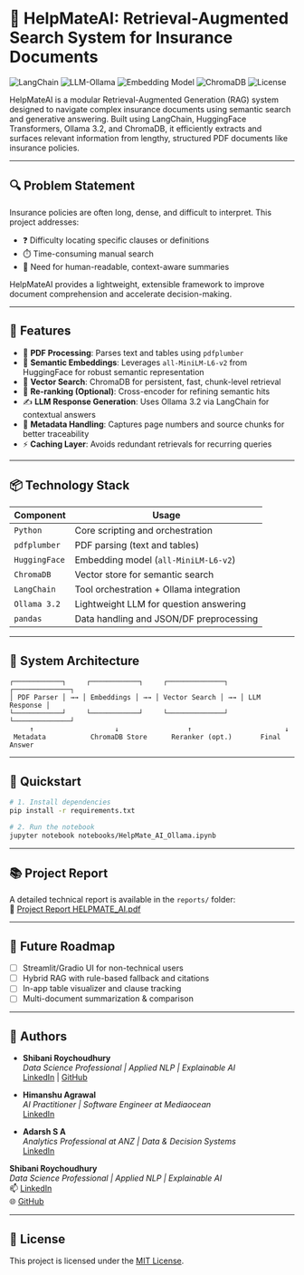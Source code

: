 # 🧠 HelpMateAI: Retrieval-Augmented Search System for Insurance Documents

![LangChain](https://img.shields.io/badge/Built%20With-LangChain-blue)
![LLM-Ollama](https://img.shields.io/badge/LLM-Ollama%203.2-yellow)
![Embedding Model](https://img.shields.io/badge/Embeddings-MiniLM--L6--v2-green)
![ChromaDB](https://img.shields.io/badge/Vector%20DB-ChromaDB-purple)
![License](https://img.shields.io/github/license/yourusername/HelpMate_AI)


HelpMateAI is a modular Retrieval-Augmented Generation (RAG) system designed to navigate complex insurance documents using semantic search and generative answering. Built using LangChain, HuggingFace Transformers, Ollama 3.2, and ChromaDB, it efficiently extracts and surfaces relevant information from lengthy, structured PDF documents like insurance policies.

---

## 🔍 Problem Statement

Insurance policies are often long, dense, and difficult to interpret. This project addresses:

- ❓ Difficulty locating specific clauses or definitions
- ⏱️ Time-consuming manual search
- 🧾 Need for human-readable, context-aware summaries

HelpMateAI provides a lightweight, extensible framework to improve document comprehension and accelerate decision-making.

---

## 🚀 Features

- 📄 **PDF Processing**: Parses text and tables using `pdfplumber`
- 🧠 **Semantic Embeddings**: Leverages `all-MiniLM-L6-v2` from HuggingFace for robust semantic representation
- 🔎 **Vector Search**: ChromaDB for persistent, fast, chunk-level retrieval
- 🔁 **Re-ranking (Optional)**: Cross-encoder for refining semantic hits
- ✍️ **LLM Response Generation**: Uses Ollama 3.2 via LangChain for contextual answers
- 🧩 **Metadata Handling**: Captures page numbers and source chunks for better traceability
- ⚡ **Caching Layer**: Avoids redundant retrievals for recurring queries

---

## 📦 Technology Stack

| Component        | Usage                                      |
|------------------|---------------------------------------------|
| `Python`         | Core scripting and orchestration            |
| `pdfplumber`     | PDF parsing (text and tables)               |
| `HuggingFace`    | Embedding model (`all-MiniLM-L6-v2`)        |
| `ChromaDB`       | Vector store for semantic search            |
| `LangChain`      | Tool orchestration + Ollama integration     |
| `Ollama 3.2`     | Lightweight LLM for question answering      |
| `pandas`         | Data handling and JSON/DF preprocessing     |

---

## 🧱 System Architecture

```text
┌────────────┐     ┌────────────┐     ┌──────────────┐     ┌──────────────┐
│ PDF Parser │ →→ │ Embeddings │ →→ │ Vector Search │ →→ │ LLM Response │
└────────────┘     └────────────┘     └──────────────┘     └──────────────┘
     ↑                    ↓                 ↑                       ↓
 Metadata           ChromaDB Store      Reranker (opt.)       Final Answer
```

---

## 🧪 Quickstart

```bash
# 1. Install dependencies
pip install -r requirements.txt

# 2. Run the notebook
jupyter notebook notebooks/HelpMate_AI_Ollama.ipynb
```

---

## 📚 Project Report

A detailed technical report is available in the `reports/` folder:  
📄 [Project Report HELPMATE_AI.pdf](reports/Project%20Report%20HELPMATE_AI.pdf)

---

## 🔄 Future Roadmap

- [ ] Streamlit/Gradio UI for non-technical users
- [ ] Hybrid RAG with rule-based fallback and citations
- [ ] In-app table visualizer and clause tracking
- [ ] Multi-document summarization & comparison

---

## 👥 Authors

- **Shibani Roychoudhury**  
  _Data Science Professional | Applied NLP | Explainable AI_  
  [LinkedIn](https://www.linkedin.com/in/shibani-roychoudhury/) | [GitHub](https://github.com/Helloshibani)

- **Himanshu Agrawal**  
  _AI Practitioner | Software Engineer at Mediaocean_  
  [LinkedIn](https://www.linkedin.com/in/himanshu-agrawal-456b9a122/)

- **Adarsh S A**  
  _Analytics Professional at ANZ | Data & Decision Systems_  
  [LinkedIn](https://www.linkedin.com/in/adarsh-s-a-6935521b1/)


**Shibani Roychoudhury**  
_Data Science Professional | Applied NLP | Explainable AI_  
📫 [LinkedIn](https://www.linkedin.com/in/shibani-roychoudhury/)  
🌐 [GitHub](https://github.com/Helloshibani)

---

## 📜 License

This project is licensed under the [MIT License](LICENSE).
